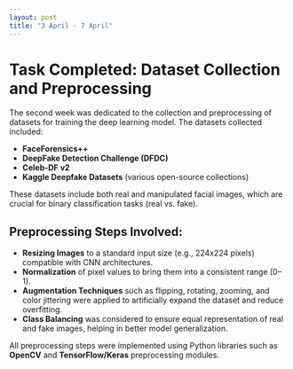 ```yaml
---
layout: post
title: "3 April - 7 April"
---
```


# Task Completed: Dataset Collection and Preprocessing

The second week was dedicated to the collection and preprocessing of datasets for training the deep learning model. The datasets collected included:

- **FaceForensics++**
- **DeepFake Detection Challenge (DFDC)**
- **Celeb-DF v2**
- **Kaggle Deepfake Datasets** (various open-source collections)

These datasets include both real and manipulated facial images, which are crucial for binary classification tasks (real vs. fake).

## Preprocessing Steps Involved:

- **Resizing Images** to a standard input size (e.g., 224x224 pixels) compatible with CNN architectures.
- **Normalization** of pixel values to bring them into a consistent range (0–1).
- **Augmentation Techniques** such as flipping, rotating, zooming, and color jittering were applied to artificially expand the dataset and reduce overfitting.
- **Class Balancing** was considered to ensure equal representation of real and fake images, helping in better model generalization.

All preprocessing steps were implemented using Python libraries such as **OpenCV** and **TensorFlow/Keras** preprocessing modules.
